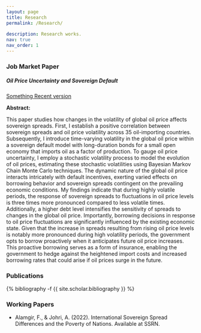 ```yaml
---
layout: page
title: Research
permalink: /Research/
 
description: Research works.
nav: true
nav_order: 1
---
```

<!-- _pages/publications.md -->
<div class="publications">
</div>
 
### Job Market Paper
 
##### Oil Price Uncertainty and Sovereign Default
<a href="[https://www.something.com](https://drive.google.com/file/d/1t5myHFw2vMuoT16lEA3se_37_riLG0wY/view?usp=drive_link)"> Something </a>
[Recent version](https://drive.google.com/file/d/1t5myHFw2vMuoT16lEA3se_37_riLG0wY/view?usp=drive_link)
 
**Abstract:** 
 
This paper studies how changes in the volatility of global oil price affects sovereign spreads. First, I establish a positive correlation between sovereign spreads and oil price volatility across 35 oil-importing countries. Subsequently, I introduce time-varying volatility in the global oil price within a sovereign default model with long-duration bonds for a small open economy that imports oil as a factor of production. To gauge oil price uncertainty, I employ a stochastic volatility process to model the evolution of oil prices, estimating these stochastic volatilities using Bayesian Markov Chain Monte Carlo techniques. The dynamic nature of the global oil price interacts intricately with default incentives, exerting varied effects on borrowing behavior and sovereign spreads contingent on the prevailing economic conditions. My findings indicate that during highly volatile periods, the response of sovereign spreads to fluctuations in oil price levels is three times more pronounced compared to less volatile times. Additionally, a higher debt level intensifies the sensitivity of spreads to changes in the global oil price. Importantly, borrowing decisions in response to oil price fluctuations are significantly influenced by the existing economic state. Given that the increase in spreads resulting from rising oil price levels is notably more pronounced during high volatility periods, the government opts to borrow proactively when it anticipates future oil price increases. This proactive borrowing serves as a form of insurance, enabling the government to hedge against the heightened import costs and increased borrowing rates that could arise if oil prices surge in the future.

### Publications
 
{% bibliography -f {{ site.scholar.bibliography }} %}
 
### Working Papers
 
- Alamgir, F., & Johri, A. (2022). International Sovereign Spread Differences and the Poverty of Nations. Available at SSRN.
